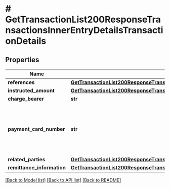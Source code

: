 # # GetTransactionList200ResponseTransactionsInnerEntryDetailsTransactionDetails

## Properties

Name | Type | Description | Notes
------------ | ------------- | ------------- | -------------
**references** | [**GetTransactionList200ResponseTransactionsInnerEntryDetailsTransactionDetailsReferences**](GetTransactionList200ResponseTransactionsInnerEntryDetailsTransactionDetailsReferences.md) |  | [optional]
**instructed_amount** | [**GetTransactionList200ResponseTransactionsInnerEntryDetailsTransactionDetailsInstructedAmount**](GetTransactionList200ResponseTransactionsInnerEntryDetailsTransactionDetailsInstructedAmount.md) |  | [optional]
**charge_bearer** | **str** |  | [optional]
**payment_card_number** | **str** | Masked payment card number, if the transaction is related to debit card. | [optional]
**related_parties** | [**GetTransactionList200ResponseTransactionsInnerEntryDetailsTransactionDetailsRelatedParties**](GetTransactionList200ResponseTransactionsInnerEntryDetailsTransactionDetailsRelatedParties.md) |  | [optional]
**remittance_information** | [**GetTransactionList200ResponseTransactionsInnerEntryDetailsTransactionDetailsRemittanceInformation**](GetTransactionList200ResponseTransactionsInnerEntryDetailsTransactionDetailsRemittanceInformation.md) |  | [optional]

[[Back to Model list]](../../README.md#models) [[Back to API list]](../../README.md#endpoints) [[Back to README]](../../README.md)
